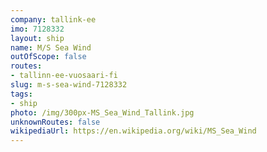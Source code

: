 ```yaml
---
company: tallink-ee
imo: 7128332
layout: ship
name: M/S Sea Wind
outOfScope: false
routes:
- tallinn-ee-vuosaari-fi
slug: m-s-sea-wind-7128332
tags:
- ship
photo: /img/300px-MS_Sea_Wind_Tallink.jpg
unknownRoutes: false
wikipediaUrl: https://en.wikipedia.org/wiki/MS_Sea_Wind
---
```

